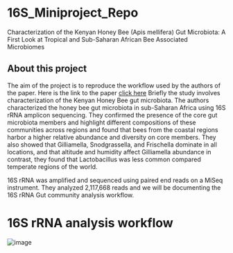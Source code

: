 # 16S_Miniproject_Repo

Characterization of the Kenyan Honey Bee (Apis mellifera) Gut Microbiota: A First Look at Tropical and Sub-Saharan African Bee Associated Microbiomes
## About this project

The aim of the project is to reproduce the workflow used by the authors of the paper. Here is the link to the paper [click here](https://www.ncbi.nlm.nih.gov/pmc/articles/PMC7692941/)
Briefly the study involves characterization of the Kenyan Honey Bee gut microbiota. The authors characterized the honey bee gut microbiota in sub-Saharan Africa using 16S rRNA amplicon sequencing. They confirmed the presence of the core gut microbiota members and highlight different compositions of these communities across regions and found that bees from the coastal regions harbor a higher relative abundance and diversity on core members. They also showed that Gilliamella, Snodgrassella, and Frischella dominate in all locations, and that altitude and humidity affect Gilliamella abundance in contrast, they found that Lactobacillus was less common compared temperate regions of the world.

16S rRNA was amplified and sequenced using paired end reads on a MiSeq instrument. They analyzed 2,117,668 reads and we will be documenting the 16S rRNA Gut community analysis workflow.
 # 16S rRNA analysis workflow
  ![image](https://user-images.githubusercontent.com/85281618/128129928-654c45c3-626a-4cf8-a4c9-552535b6a27b.png)
